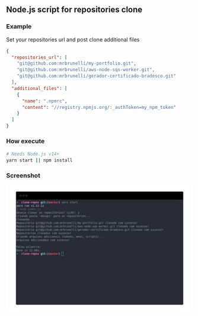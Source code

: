## Node.js script for repositories clone

### Example
Set your repositories url and post clone additional files
```json
{
  "repositories_url": [
    "git@github.com:mrbrunelli/my-portfolio.git",
    "git@github.com:mrbrunelli/aws-node-sqs-worker.git",
    "git@github.com:mrbrunelli/gerador-certificado-bradesco.git"
  ],
  "additional_files": [
    {
      "name": ".npmrc",
      "content": "//registry.npmjs.org/:_authToken=my_npm_token"
    }
  ]
}
```

### How execute
```sh
# Needs Node.js v14+
yarn start || npm install
``` 

### Screenshot
![](.github/screenshot.png)